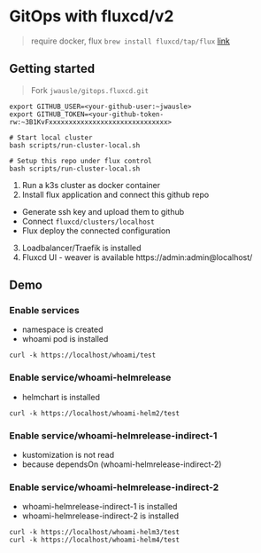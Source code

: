 # GitOps with fluxcd/v2

> require docker, flux `brew install fluxcd/tap/flux` [link](https://fluxcd.io/docs/installation/)

## Getting started

> Fork `jwausle/gitops.fluxcd.git`

```
export GITHUB_USER=<your-github-user:~jwausle>
export GITHUB_TOKEN=<your-github-token-rw:~3B1KvFxxxxxxxxxxxxxxxxxxxxxxxxxxxxxx>

# Start local cluster
bash scripts/run-cluster-local.sh

# Setup this repo under flux control
bash scripts/run-cluster-local.sh
```

1. Run a k3s cluster as docker container
2. Install flux application and connect this github repo
 * Generate ssh key and upload them to github
 * Connect `fluxcd/clusters/localhost`
 * Flux deploy the connected configuration
3. Loadbalancer/Traefik is installed
4. Fluxcd UI - weaver is available https://admin:admin@localhost/


## Demo

### Enable services

* namespace is created
* whoami pod is installed

```
curl -k https://localhost/whoami/test
```

### Enable service/whoami-helmrelease

* helmchart is installed

```
curl -k https://localhost/whoami-helm2/test
```

### Enable service/whoami-helmrelease-indirect-1

* kustomization is not read
* because dependsOn (whoami-helmrelease-indirect-2)

### Enable service/whoami-helmrelease-indirect-2

* whoami-helmrelease-indirect-1 is installed
* whoami-helmrelease-indirect-2 is installed

```
curl -k https://localhost/whoami-helm3/test
curl -k https://localhost/whoami-helm4/test
```
